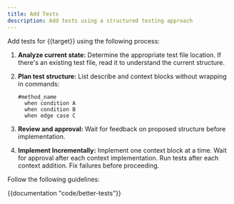 ```yaml
---
title: Add Tests
description: Add tests using a structured testing approach
---
```


Add tests for {{target}} using the following process:

1. **Analyze current state:** Determine the appropriate test file location. If there's an existing test file, read it to understand the current structure.

2. **Plan test structure:** List describe and context blocks without wrapping in commands:

   ```
   #method_name
     when condition A
     when condition B
     when edge case C
   ```

3. **Review and approval:** Wait for feedback on proposed structure before implementation.

4. **Implement Incrementally:** Implement one context block at a time. Wait for approval after each context implementation. Run tests after each context addition. Fix failures before proceeding.

Follow the following guidelines:

{{documentation "code/better-tests"}}

